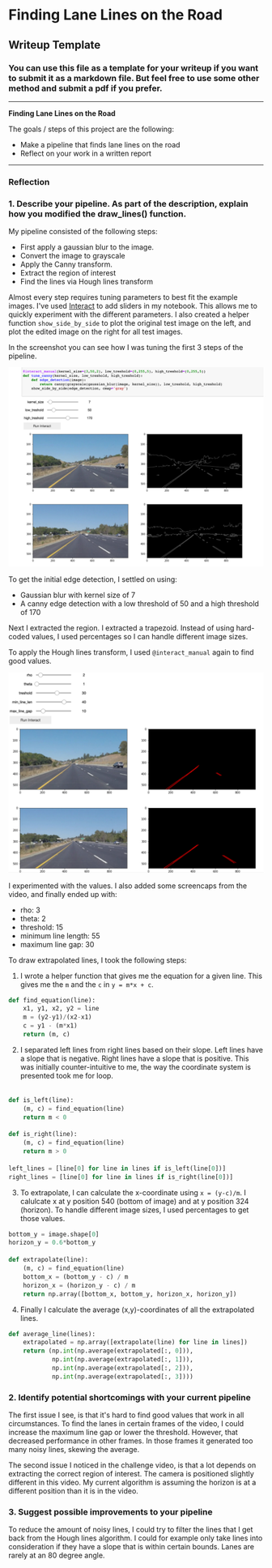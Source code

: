 # **Finding Lane Lines on the Road** 

## Writeup Template

### You can use this file as a template for your writeup if you want to submit it as a markdown file. But feel free to use some other method and submit a pdf if you prefer.

---

**Finding Lane Lines on the Road**

The goals / steps of this project are the following:
* Make a pipeline that finds lane lines on the road
* Reflect on your work in a written report

---

### Reflection

### 1. Describe your pipeline. As part of the description, explain how you modified the draw_lines() function.

My pipeline consisted of the following steps:
* First apply a gaussian blur to the image. 
* Convert the image to grayscale
* Apply the Canny transform.
* Extract the region of interest
* Find the lines via Hough lines transform

Almost every step requires tuning parameters to best fit the example images. I've used [Interact](https://ipywidgets.readthedocs.io/en/latest/examples/Using%20Interact.html) to add sliders in my notebook. This allows me to quickly experiment with the different parameters. I also created a helper function `show_side_by_side` to plot the original test image on the left, and plot the edited image on the right for all test images.

In the screenshot you can see how I was tuning the first 3 steps of the pipeline. 

![Screenshot sliders](screenshot_interact.png)

To get the initial edge detection, I settled on using:
* Gaussian blur with kernel size of 7
* A canny edge detection with a low threshold of 50 and a high threshold of 170

Next I extracted the region. I extracted a trapezoid. Instead of using hard-coded values, I used percentages so I can handle different image sizes. 

To apply the Hough lines transform, I used `@interact_manual` again to find good values. 

![Screenshot hough](screenshot_hough.png)

I experimented with the values. I also added some screencaps from the video, and finally ended up with:
* rho: 3
* theta: 2
* threshold: 15
* minimum line length: 55
* maximum line gap: 30

To draw extrapolated lines, I took the following steps:
1. I wrote a helper function that gives me the equation for a given line. This gives me the `m` and the `c` in `y = m*x + c`.

```python
def find_equation(line):
    x1, y1, x2, y2 = line
    m = (y2-y1)/(x2-x1)
    c = y1 - (m*x1)
    return (m, c)
```

2. I separated left lines from right lines based on their slope. Left lines have a slope that is negative. Right lines have a slope that is positive. This was initially counter-intuitive to me, the way the coordinate system is presented took me for loop.

```python

def is_left(line):
    (m, c) = find_equation(line)
    return m < 0

def is_right(line):
    (m, c) = find_equation(line)
    return m > 0

left_lines = [line[0] for line in lines if is_left(line[0])]
right_lines = [line[0] for line in lines if is_right(line[0])]
```

3. To extrapolate, I can calculate the x-coordinate using `x = (y-c)/m`. I calulcate x at y position 540 (bottom of image) and at y position 324 (horizon). To handle different image sizes, I used percentages to get those values.

```python
bottom_y = image.shape[0]
horizon_y = 0.6*bottom_y

def extrapolate(line):
    (m, c) = find_equation(line)
    bottom_x = (bottom_y - c) / m
    horizon_x = (horizon_y - c) / m
    return np.array([bottom_x, bottom_y, horizon_x, horizon_y])
```

4. Finally I calculate the average (x,y)-coordinates of all the extrapolated lines.

```python    
def average_line(lines):
    extrapolated = np.array([extrapolate(line) for line in lines])
    return (np.int(np.average(extrapolated[:, 0])), 
            np.int(np.average(extrapolated[:, 1])), 
            np.int(np.average(extrapolated[:, 2])), 
            np.int(np.average(extrapolated[:, 3])))
```

### 2. Identify potential shortcomings with your current pipeline

The first issue I see, is that it's hard to find good values that work in all circumstances. To find the lanes in certain frames of the video, I could increase the maximum line gap or lower the threshold. However, that decreased performance in other frames. In those frames it generated too many noisy lines, skewing the average.

The second issue I noticed in the challenge video, is that a lot depends on extracting the correct region of interest. The camera is positioned slightly different in this video. My current algorithm is assuming the horizon is at a different position than it is in the video.

### 3. Suggest possible improvements to your pipeline

To reduce the amount of noisy lines, I could try to filter the lines that I get back from the Hough lines algorithm. I could for example only take lines into consideration if they have a slope that is within certain bounds. Lanes are rarely at an 80 degree angle.
